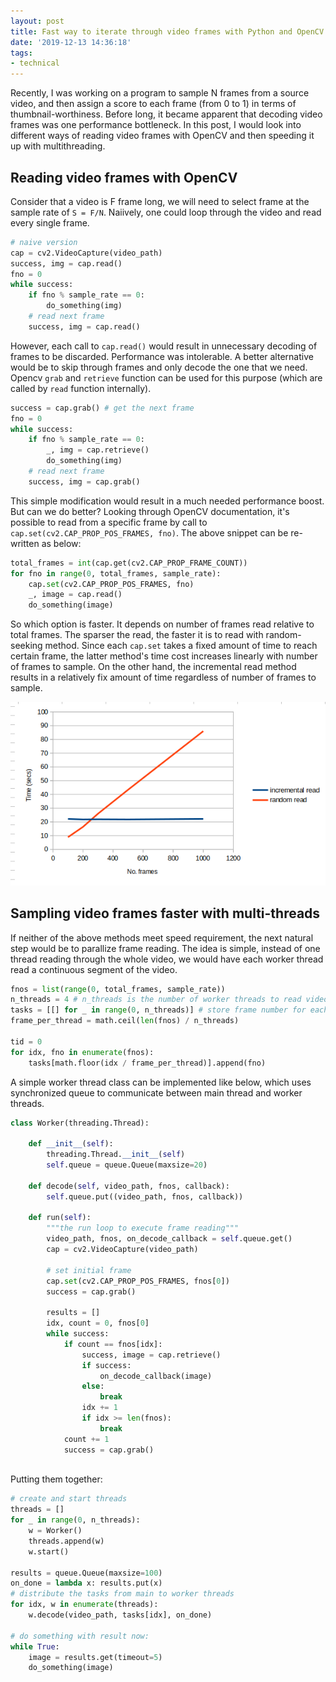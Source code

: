 ```yaml
---
layout: post
title: Fast way to iterate through video frames with Python and OpenCV
date: '2019-12-13 14:36:18'
tags:
- technical
---
```


Recently, I was working on a program to sample N frames from a source video, and then assign a score to each frame (from 0 to 1) in terms of thumbnail-worthiness. Before long, it became apparent that decoding video frames was one performance bottleneck. In this post, I would look into different ways of reading video frames with OpenCV and then speeding it up with multithreading.

## Reading video frames with OpenCV

Consider that a video is F frame long, we will need to select frame at the sample rate of `S = F/N`. Naiively, one could loop through the video and read every single frame. 

```python
# naive version
cap = cv2.VideoCapture(video_path)
success, img = cap.read()
fno = 0
while success:
	if fno % sample_rate == 0:
		do_something(img)
	# read next frame
	success, img = cap.read()
```

However, each call to `cap.read()` would result in unnecessary decoding of frames to be discarded. Performance was intolerable. A better alternative would be to skip through frames and only decode the one that we need. Opencv `grab` and `retrieve` function can be used for this purpose (which are called by `read` function internally). 

```python
success = cap.grab() # get the next frame
fno = 0
while success:
	if fno % sample_rate == 0:
		_, img = cap.retrieve()
		do_something(img)
	# read next frame
	success, img = cap.grab()	
```

This simple modification would result in a much needed performance boost. But can we do better? Looking through OpenCV documentation, it's possible to read from a specific frame by call to `cap.set(cv2.CAP_PROP_POS_FRAMES, fno)`. The above snippet can be re-written as below:

```python
total_frames = int(cap.get(cv2.CAP_PROP_FRAME_COUNT))
for fno in range(0, total_frames, sample_rate):
	cap.set(cv2.CAP_PROP_POS_FRAMES, fno)
	_, image = cap.read()
	do_something(image)
```

So which option is faster. It depends on number of frames read relative to total frames. The sparser the read, the faster it is to read with random-seeking method. Since each `cap.set` takes a fixed amount of time to reach certain frame, the latter method's time cost increases linearly with number of frames to sample. On the other hand, the incremental read method results in a relatively fix amount of time regardless of number of frames to sample. 

![Compare performance of two methods](/content/images/opencv_read_frame.png)

## Sampling video frames faster with multi-threads

If neither of the above methods meet speed requirement, the next natural step would be to parallize frame reading. The idea is simple, instead of one thread reading through the whole video, we would have each worker thread read a continuous segment of the video. 

```python
fnos = list(range(0, total_frames, sample_rate))
n_threads = 4 # n_threads is the number of worker threads to read video frame
tasks = [[] for _ in range(0, n_threads)] # store frame number for each threads
frame_per_thread = math.ceil(len(fnos) / n_threads)

tid = 0
for idx, fno in enumerate(fnos):
	tasks[math.floor(idx / frame_per_thread)].append(fno)
```


A simple worker thread class can be implemented like below, which uses synchronized queue to communicate between main thread and worker threads. 

```python
class Worker(threading.Thread):

	def __init__(self):
		threading.Thread.__init__(self)
		self.queue = queue.Queue(maxsize=20)

	def decode(self, video_path, fnos, callback):
		self.queue.put((video_path, fnos, callback))

	def run(self):
		"""the run loop to execute frame reading"""
		video_path, fnos, on_decode_callback = self.queue.get()
		cap = cv2.VideoCapture(video_path)

		# set initial frame 
		cap.set(cv2.CAP_PROP_POS_FRAMES, fnos[0])
		success = cap.grab()

		results = []
		idx, count = 0, fnos[0]
		while success:
		    if count == fnos[idx]:
		        success, image = cap.retrieve()
		        if success:
		            on_decode_callback(image)
		        else:                
		            break                    
		        idx += 1
		        if idx >= len(fnos):
		            break
		    count += 1
		    success = cap.grab()
		    
```

Putting them together:

```python
# create and start threads
threads = []
for _ in range(0, n_threads):
	w = Worker()
	threads.append(w)
	w.start()

results = queue.Queue(maxsize=100)
on_done = lambda x: results.put(x)
# distribute the tasks from main to worker threads
for idx, w in enumerate(threads):
	w.decode(video_path, tasks[idx], on_done)

# do something with result now:
while True:
	image = results.get(timeout=5)
	do_something(image)
```
